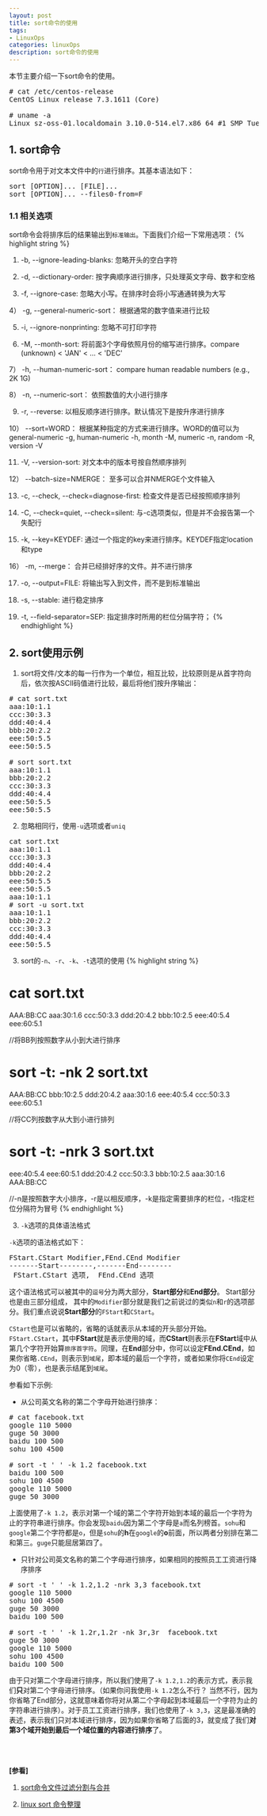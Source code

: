 ```yaml
---
layout: post
title: sort命令的使用
tags:
- LinuxOps
categories: linuxOps
description: sort命令的使用
---
```


本节主要介绍一下sort命令的使用。

<pre>
# cat /etc/centos-release
CentOS Linux release 7.3.1611 (Core) 

# uname -a
Linux sz-oss-01.localdomain 3.10.0-514.el7.x86_64 #1 SMP Tue Nov 22 16:42:41 UTC 2016 x86_64 x86_64 x86_64 GNU/Linux
</pre>


<!-- more -->


## 1. sort命令
sort命令用于对文本文件中的```行```进行排序。其基本语法如下：
<pre>
sort [OPTION]... [FILE]...
sort [OPTION]... --files0-from=F
</pre>

### 1.1 相关选项
sort命令会将排序后的结果输出到```标准输出```。下面我们介绍一下常用选项：
{% highlight string %}
1) -b, --ignore-leading-blanks: 忽略开头的空白字符

2) -d, --dictionary-order: 按字典顺序进行排序，只处理英文字母、数字和空格

3)  -f, --ignore-case: 忽略大小写。在排序时会将小写通通转换为大写

4） -g, --general-numeric-sort： 根据通常的数字值来进行比较

5) -i, --ignore-nonprinting: 忽略不可打印字符

6)  -M, --month-sort: 将前面3个字母依照月份的缩写进行排序。compare (unknown) < 'JAN' < ... < 'DEC'

7） -h, --human-numeric-sort： compare human readable numbers (e.g., 2K 1G)

8） -n, --numeric-sort： 依照数值的大小进行排序

9) -r, --reverse: 以相反顺序进行排序。默认情况下是按升序进行排序

10） --sort=WORD： 根据某种指定的方式来进行排序。WORD的值可以为general-numeric -g, human-numeric -h, month -M, numeric -n, random -R, version -V

11) -V, --version-sort: 对文本中的版本号按自然顺序排列

12） --batch-size=NMERGE： 至多可以合并NMERGE个文件输入

13) -c, --check, --check=diagnose-first: 检查文件是否已经按照顺序排列

14) -C, --check=quiet, --check=silent: 与-c选项类似，但是并不会报告第一个失配行

15) -k, --key=KEYDEF: 通过一个指定的key来进行排序。KEYDEF指定location和type

16） -m, --merge： 合并已经排好序的文件。并不进行排序

17) -o, --output=FILE: 将输出写入到文件，而不是到标准输出

18) -s, --stable: 进行稳定排序

19) -t, --field-separator=SEP: 指定排序时所用的栏位分隔字符；
{% endhighlight %}


## 2. sort使用示例
1) sort将文件/文本的每一行作为一个单位，相互比较，比较原则是从首字符向后，依次按ASCII码值进行比较，最后将他们按升序输出：
<pre>
# cat sort.txt
aaa:10:1.1
ccc:30:3.3
ddd:40:4.4
bbb:20:2.2
eee:50:5.5
eee:50:5.5

# sort sort.txt
aaa:10:1.1
bbb:20:2.2
ccc:30:3.3
ddd:40:4.4
eee:50:5.5
eee:50:5.5
</pre>


2) 忽略相同行，使用```-u```选项或者```uniq```
<pre>
cat sort.txt
aaa:10:1.1
ccc:30:3.3
ddd:40:4.4
bbb:20:2.2
eee:50:5.5
eee:50:5.5
aaa:10:1.1
# sort -u sort.txt
aaa:10:1.1
bbb:20:2.2
ccc:30:3.3
ddd:40:4.4
eee:50:5.5
</pre>

3) sort的```-n```、```-r```、```-k```、```-t```选项的使用
{% highlight string %}
# cat sort.txt
AAA:BB:CC
aaa:30:1.6
ccc:50:3.3
ddd:20:4.2
bbb:10:2.5
eee:40:5.4
eee:60:5.1

//将BB列按照数字从小到大进行排序
# sort -t: -nk 2 sort.txt
AAA:BB:CC
bbb:10:2.5
ddd:20:4.2
aaa:30:1.6
eee:40:5.4
ccc:50:3.3
eee:60:5.1

//将CC列按数字从大到小进行排列
# sort -t: -nrk 3 sort.txt 
eee:40:5.4
eee:60:5.1
ddd:20:4.2
ccc:50:3.3
bbb:10:2.5
aaa:30:1.6
AAA:BB:CC

//-n是按照数字大小排序，-r是以相反顺序，-k是指定需要排序的栏位，-t指定栏位分隔符为冒号
{% endhighlight %}

3) ```-k```选项的具体语法格式

```-k```选项的语法格式如下：
<pre>
FStart.CStart Modifier,FEnd.CEnd Modifier
-------Start--------,-------End--------
 FStart.CStart 选项,  FEnd.CEnd 选项
</pre>
这个语法格式可以被其中的```逗号```分为两大部分，**Start部分**和**End部分**。 Start部分也是由三部分组成， 其中的```Modifier```部分就是我们之前说过的类似```n```和```r```的选项部分。我们重点说说**Start部分**的```FStart```和```CStart```。

```CStart```也是可以省略的，省略的话就表示从本域的开头部分开始。```FStart.CStart```，其中**FStart**就是表示使用的域，而**CStart**则表示在**FStart**域中从第几个字符开始算```排序首字符```。同理，在**End**部分中，你可以设定**FEnd.CEnd**，如果你省略```.CEnd```，则表示到```域尾```，即本域的最后一个字符，或者如果你将```CEnd```设定为0（零），也是表示结尾到```域尾```。


参看如下示例:

* 从公司英文名称的第二个字母开始进行排序：
<pre>
# cat facebook.txt 
google 110 5000
guge 50 3000
baidu 100 500
sohu 100 4500

# sort -t ' ' -k 1.2 facebook.txt 
baidu 100 500
sohu 100 4500
google 110 5000
guge 50 3000
</pre>

上面使用了```-k 1.2```，表示对第一个域的第二个字符开始到本域的最后一个字符为止的字符串进行排序。你会发现```baidu```因为第二个字母是```a```而名列榜首。```sohu```和```google```第二个字符都是```o```，但是```sohu```的**h**在```google```的**o**前面，所以两者分别排在第二和第三。```guge```只能屈居第四了。

* 只针对公司英文名称的第二个字母进行排序，如果相同的按照员工工资进行降序排序
<pre>
# sort -t ' ' -k 1.2,1.2 -nrk 3,3 facebook.txt
google 110 5000
sohu 100 4500
guge 50 3000
baidu 100 500

# sort -t ' ' -k 1.2r,1.2r -nk 3r,3r  facebook.txt
guge 50 3000
google 110 5000
sohu 100 4500
baidu 100 500
</pre>
由于只对第二个字母进行排序，所以我们使用了```-k 1.2,1.2```的表示方式，表示我们**只**对第二个字母进行排序。（如果你问我使用```-k 1.2```怎么不行？ 当然不行，因为你省略了End部分，这就意味着你将对从第二个字母起到本域最后一个字符为止的字符串进行排序）。对于员工工资进行排序，我们也使用了```-k 3,3```，这是最准确的表述，表示我们只对本域进行排序，因为如果你省略了后面的3，就变成了我们**对第3个域开始到最后一个域位置的内容进行排序**了。







<br />
<br />

**[参看]**

1. [sort命令文件过滤分割与合并](http://man.linuxde.net/sort)

2. [linux sort 命令整理](https://www.jianshu.com/p/c4d159a98dd8)


<br />
<br />
<br />


